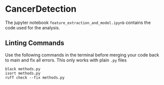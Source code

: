 # CancerDetection

The jupyter notebook `feature_extraction_and_model.ipynb` contains the code used for the analysis.

## Linting Commands
Use the following commands in the terminal before merging your code back to main and fix all errors. This only works 
with plain `.py` files
```
black methods.py
isort methods.py
ruff check --fix methods.py
```
 
